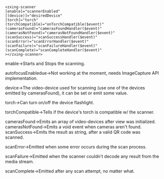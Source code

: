    <zxing-scanner
    [enable]="scannerEnabled" 
    [(device)]="desiredDevice"
    [torch]="torch"
    (torchCompatible)="onTorchCompatible($event)"
    (camerasFound)="camerasFoundHandler($event)"
    (camerasNotFound)="camerasNotFoundHandler($event)"
    (scanSuccess)="scanSuccessHandler($event)"
    (scanError)="scanErrorHandler($event)"
    (scanFailure)="scanFailureHandler($event)"
    (scanComplete)="scanCompleteHandler($event)"
    ></zxing-scanner>


enable->Starts and Stops the scanning.

autofocusEnabledue->Not working at the moment, needs ImageCapture API implementation.

device->The video-device used for scanning (use one of the devices emitted by camerasFound), it can be set or emit some value.

torch->Can turn on/off the device flashlight.

torchCompatible->Tells if the device's torch is compatible w/ the scanner.

camerasFound->Emits an array of video-devices after view was initialized.
camerasNotFound->Emits a void event when cameras aren't found.
scanSuccess->Emits the result as string, after a valid QR code was scanned.

scanError->Emitted when some error occurs during the scan process.

scanFailure->Emitted when the scanner couldn't decode any result from the media stream.

scanComplete->Emitted after any scan attempt, no matter what.
    